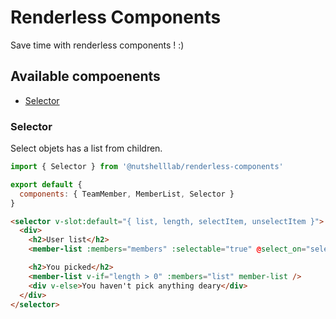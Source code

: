 # Renderless Components

Save time with renderless components ! :)

## Available compoenents

* [Selector](#selector)

### Selector

Select objets has a list from children.

```js
import { Selector } from '@nutshelllab/renderless-components'

export default {
  components: { TeamMember, MemberList, Selector }
}
```

```html
<selector v-slot:default="{ list, length, selectItem, unselectItem }">
  <div>
    <h2>User list</h2>
    <member-list :members="members" :selectable="true" @select_on="selectItem" @select_off="unselectItem" />

    <h2>You picked</h2>
    <member-list v-if="length > 0" :members="list" member-list />
    <div v-else>You haven't pick anything deary</div>
  </div>
</selector>
```

